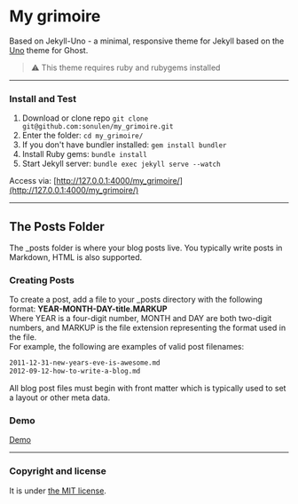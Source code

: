 # My grimoire

Based on Jekyll-Uno - a minimal, responsive theme for Jekyll based on the [Uno](https://github.com/daleanthony/Uno) theme for Ghost.

> :warning:
  This theme requires ruby and rubygems installed
---

### Install and Test

1. Download or clone repo `git clone git@github.com:sonulen/my_grimoire.git`
2. Enter the folder: `cd my_grimoire/`
3. If you don't have bundler installed: `gem install bundler`
3. Install Ruby gems: `bundle install`
4. Start Jekyll server: `bundle exec jekyll serve --watch`

Access via: [http://127.0.0.1:4000/my_grimoire/](http://127.0.0.1:4000/my_grimoire/)

---

## The Posts Folder
The _posts folder is where your blog posts live. You typically write posts in Markdown, HTML is also supported.

### Creating Posts
To create a post, add a file to your _posts directory with the following format: **YEAR-MONTH-DAY-title.MARKUP**  
Where YEAR is a four-digit number, MONTH and DAY are both two-digit numbers, and MARKUP is the file extension representing the format used in the file.   
For example, the following are examples of valid post filenames:

```bash
2011-12-31-new-years-eve-is-awesome.md
2012-09-12-how-to-write-a-blog.md
```

All blog post files must begin with front matter which is typically used to set a layout or other meta data.

### Demo

[Demo](https://sonulen.github.io/my_grimoire/)

---

### Copyright and license

It is under [the MIT license](/LICENSE).
